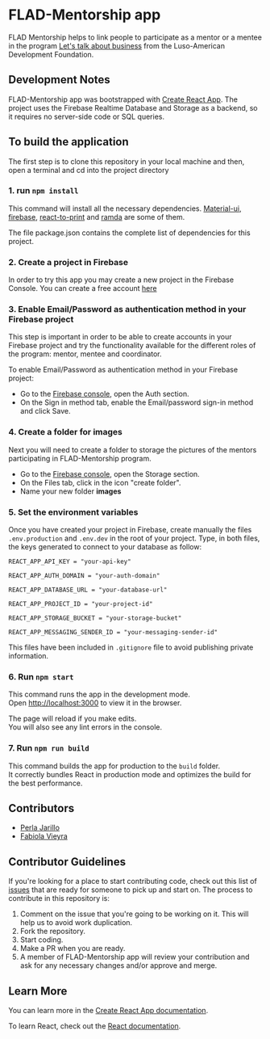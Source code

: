 # FLAD-Mentorship app

FLAD Mentorship helps to link people to participate as a mentor or a mentee in the program [Let's talk about business](https://www.flad.pt/en/lets-talk-about-business/) from the Luso-American Development Foundation.

## Development Notes

FLAD-Mentorship app was bootstrapped with [Create React App](https://github.com/facebook/create-react-app). The project uses the Firebase Realtime Database and Storage as a backend, so it requires no server-side code or SQL queries.

## To build the application

The first step is to clone this repository in your local machine and then, open a terminal and cd into the project directory

### 1. run `npm install`

This command will install all the necessary dependencies. [Material-ui](https://github.com/mui-org/material-ui), [firebase](https://github.com/firebase/), [react-to-print](https://www.npmjs.com/package/react-to-print) and [ramda](https://github.com/ramda/ramda) are some of them.

The file package.json contains the complete list of dependencies for this project.

### 2. Create a project in Firebase

In order to try this app you may create a new project in the Firebase Console. You can create a free account [here](https://console.firebase.google.com/)

### 3. Enable Email/Password as authentication method in your Firebase project

This step is important in order to be able to create accounts in your Firebase project and try the functionality available for the different roles of the program: mentor, mentee and coordinator.

To enable Email/Password as authentication method in your Firebase project:

- Go to the [Firebase console](https://console.firebase.google.com/), open the Auth section.
- On the Sign in method tab, enable the Email/password sign-in method and click Save.

### 4. Create a folder for images

Next you will need to create a folder to storage the pictures of the mentors participating in FLAD-Mentorship program.

- Go to the [Firebase console](https://console.firebase.google.com/), open the Storage section.
- On the Files tab, click in the icon "create folder".
- Name your new folder **images**

### 5. Set the environment variables

Once you have created your project in Firebase, create manually the files `.env.production` and `.env.dev` in the root of your project. Type, in both files, the keys generated to connect to your database as follow:

`REACT_APP_API_KEY = "your-api-key"`

`REACT_APP_AUTH_DOMAIN = "your-auth-domain"`

`REACT_APP_DATABASE_URL = "your-database-url"`

`REACT_APP_PROJECT_ID = "your-project-id"`

`REACT_APP_STORAGE_BUCKET = "your-storage-bucket"`

`REACT_APP_MESSAGING_SENDER_ID = "your-messaging-sender-id"`

This files have been included in `.gitignore` file to avoid publishing private information.

### 6. Run `npm start`

This command runs the app in the development mode.<br>
Open [http://localhost:3000](http://localhost:3000) to view it in the browser.

The page will reload if you make edits.<br>
You will also see any lint errors in the console.

### 7. Run `npm run build`

This command builds the app for production to the `build` folder.<br>
It correctly bundles React in production mode and optimizes the build for the best performance.

## Contributors

- [Perla Jarillo](https://github.com/perlajarillo)
- [Fabiola Vieyra](https://github.com/Fa-v)

## Contributor Guidelines

If you're looking for a place to start contributing code, check out this list of [issues](https://github.com/perlajarillo/flad-mentorship/labels/help%20wanted) that are ready for someone to pick up and start on. The process to contribute in this repository is:

1. Comment on the issue that you're going to be working on it. This will help us to avoid work duplication.
2. Fork the repository.
3. Start coding.
4. Make a PR when you are ready.
5. A member of FLAD-Mentorship app will review your contribution and ask for any necessary changes and/or approve and merge.

## Learn More

You can learn more in the [Create React App documentation](https://facebook.github.io/create-react-app/docs/getting-started).

To learn React, check out the [React documentation](https://reactjs.org/).
